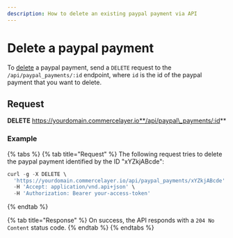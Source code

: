 ```yaml
---
description: How to delete an existing paypal payment via API
---
```


# Delete a paypal payment

To [delete](https://docs.commercelayer.io/developers/deleting-resources) a paypal payment, send a `DELETE` request to the `/api/paypal_payments/:id` endpoint, where `id` is the id of the paypal payment that you want to delete.

## Request

**DELETE** https://yourdomain.commercelayer.io**/api/paypal\_payments/:id**

### Example

{% tabs %}
{% tab title="Request" %}
The following request tries to delete the paypal payment identified by the ID "xYZkjABcde":

```javascript
curl -g -X DELETE \
  'https://yourdomain.commercelayer.io/api/paypal_payments/xYZkjABcde' \
  -H 'Accept: application/vnd.api+json' \
  -H 'Authorization: Bearer your-access-token'
```
{% endtab %}

{% tab title="Response" %}
On success, the API responds with a `204 No Content` status code.
{% endtab %}
{% endtabs %}
